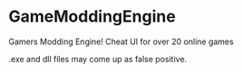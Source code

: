 # GameModdingEngine
Gamers Modding Engine! Cheat UI for over 20 online games

.exe and dll files may come up as false positive.
